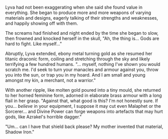Lyva had not been exaggerating when she said she found value in everything. She began to produce more and more weapons of varying materials and designs, eagerly talking of their strengths and weaknesses, and happily showing off with them.     

The screams had finished and night ended by the time she began to slow, then frowned and knocked herself in the skull, "Ah, the thing is... Gods are hard to fight. Like myself..."     

Abruptly, Lyva extended, ebony metal turning gold as she resumed her titanic draconic form, coiling and stretching through the sky and likely terrifying a few hundred humans. "... myself, nothing I've shown you would scratch me. I'd seek to turn your manacles and armour against you, throw you into the sun, or trap you in my hoard. And I am small and young amongst my kin, a merchant, not a warrior."   

With another ripple, like molten gold poured into a tiny mould, she returned to her horned feminine form, adorned in elaborate brass armour with a long flail in her grasp. "Against that, what good is this? I'm not honestly sure. If you... *believe* in your equipment, I suppose it may cut even Malaphet or the Sorcerer... and Divine Power can forge weapons into artefacts that may hurt gods, like Azrakel's horrible dagger."     

"Um... can I have that shield back please? My mother invented that material, Shadow Iron."